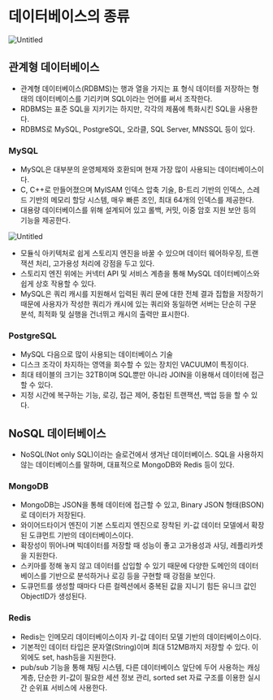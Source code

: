 # 데이터베이스의 종류
![Untitled](https://user-images.githubusercontent.com/108569685/230561447-31ea801d-3c80-4d56-b4c4-26a1c46bc6ac.png)

## 관계형 데이터베이스

- 관계형 데이터베이스(RDBMS)는 행과 열을 가지는 표 형식 데이터를 저장하는 형태의 데이터베이스를 기리키며 SQL이라는 언어를 써서 조작한다.
- RDBMS는 표준 SQL을 지키기는 하지만, 각각의 제품에 특화시킨 SQL을 사용한다.
- RDBMS로 MySQL, PostgreSQL, 오라클, SQL Server, MNSSQL 등이 있다.

### MySQL

- MySQL은 대부분의 운영체제와 호환되며 현재 가장 많이 사용되는 데이터베이스이다.
- C, C++로 만들어졌으며 MyISAM 인덱스 압축 기술, B-트리 기반의 인덱스, 스레드 기반의 메모리 할당 시스템, 매우 빠른 조인, 최대 64개의 인덱스를 제공한다.
- 대용량 데이터베이스를 위해 설계되어 있고 롤백, 커밋, 이중 암호 지원 보안 등의 기능을 제공한다.

![Untitled](https://user-images.githubusercontent.com/108569685/230561591-95d3f721-9610-4975-9f23-de1d949cf826.png)

- 모듈식 아키텍처로 쉽게 스토리지 엔진을 바꿀 수 있으며 데이터 웨어하우징, 트랜잭션 처리, 고가용성 처리에 강점을 두고 있다.
- 스토리지 엔진 위에는 커넥터 API 및 서비스 계층을 통해 MySQL 데이터베이스와 쉽게 상호 작용할 수 있다.
- MySQL은 쿼리 캐시를 지원해서 입력된 쿼리 문에 대한 전체 결과 집합을 저장하기 때문에 사용자가 작성한 쿼리가 캐시에 있는 쿼리와 동일하면 서버는 단순히 구문 분석, 최적화 및 실행을 건너뛰고 캐시의 출력만 표시한다.

### PostgreSQL

- MySQL 다음으로 많이 사용되는 데이터베이스 기술
- 디스크 조각이 차지하는 영역을 회수할 수 있는 장치인 VACUUM이 특징이다.
- 최대 테이블의 크기는 32TB이며 SQL뿐만 아니라 JOIN을 이용해서 데이터에 접근할 수 있다.
- 지정 시간에 복구하는 기능, 로깅, 접근 제어, 중첩된 트랜잭션, 백업 등을 할 수 있다.

## NoSQL 데이터베이스

- NoSQL(Not only SQL)이라는 슬로건에서 생겨난 데이터베이스. SQL을 사용하지 않는 데이터베이스를 말하며, 대표적으로 MongoDB와 Redis 등이 있다.

### MongoDB

- MongoDB는 JSON을 통해 데이터에 접근할 수 있고, Binary JSON 형태(BSON)로 데이터가 저장된다.
- 와이어드타이거 엔진이 기본 스토리지 엔진으로 장착된 키-값 데이터 모델에서 확장된 도큐먼트 기반의 데이터베이스이다.
- 확장성이 뛰어나며 빅데이터를 저장할 때 성능이 좋고 고가용성과 샤딩, 레플리카셋을 지원한다.
- 스키마를 정해 놓지 않고 데이터를 삽입할 수 있기 때문에 다양한 도메인의 데이터베이스를 기반으로 분석하거나 로깅 등을 구현할 때 강점을 보인다.
- 도큐먼트를 생성할 때마다 다른 컬렉션에서 중복된 값을 지니기 힘든 유니크 값인 ObjectID가 생성된다.

### Redis

- Redis는 인메모리 데이터베이스이자 키-값 데이터 모델 기반의 데이터베이스이다.
- 기본적인 데이터 타입은 문자열(String)이며 최대 512MB까지 저장할 수 있다. 이외에도 set, hash등을 지원한다.
- pub/sub 기능을 통해 채팅 시스템, 다른 데이터베이스 앞단에 두어 사용하는 캐싱 계층, 단순한 키-값이 필요한 세션 정보 관리, sorted set 자료 구조를 이용한 실시간 순위표 서비스에 사용한다.